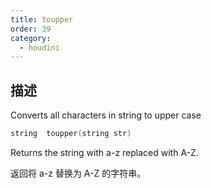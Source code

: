 ```yaml
---
title: toupper
order: 39
category:
  - houdini
---
```

    
## 描述

Converts all characters in string to upper case

```c
string  toupper(string str)
```

Returns the string with a-z replaced with A-Z.

返回将 a-z 替换为 A-Z 的字符串。
